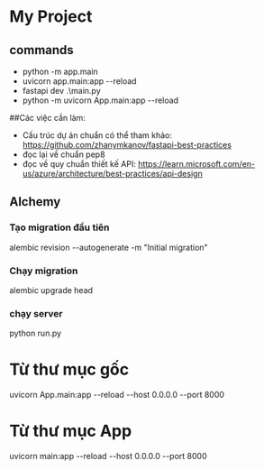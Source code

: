 # My Project
## commands
- python -m app.main
- uvicorn app.main:app --reload
- fastapi dev .\main.py
- python -m uvicorn App.main:app --reload


##Các việc cần làm:
- Cấu trúc dự án chuẩn có thể tham khảo: https://github.com/zhanymkanov/fastapi-best-practices
- đọc lại về chuẩn pep8
- đọc về quy chuẩn thiết kế API: https://learn.microsoft.com/en-us/azure/architecture/best-practices/api-design

## Alchemy
### Tạo migration đầu tiên
alembic revision --autogenerate -m "Initial migration"

### Chạy migration
alembic upgrade head

### chạy server 
python run.py


# Từ thư mục gốc
uvicorn App.main:app --reload --host 0.0.0.0 --port 8000

# Từ thư mục App
uvicorn main:app --reload --host 0.0.0.0 --port 8000